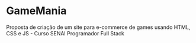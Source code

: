 # GameMania
Proposta de criação de um site para e-commerce de games usando HTML, CSS e JS - Curso SENAI Programador Full Stack

